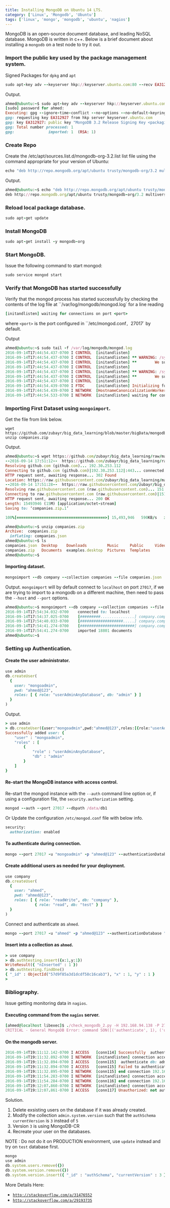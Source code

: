 ```yaml
---
title: Installing MongoDB on Ubuntu 14 LTS.
category: ['Linux', 'Mongodb', 'Ubuntu']
tags: ['linux', 'mongo', 'mongodb', 'ubuntu', 'nagios']
---
```


MongoDB is an open-source document database, and leading NoSQL database. MongoDB is written in c++. Below is a brief document about installing a `mongodb` on a test node to try it out.

### Import the public key used by the package management system.

Signed Packages for `dpkg` and `apt`

``` ruby
sudo apt-key adv --keyserver hkp://keyserver.ubuntu.com:80 --recv EA312927

```
Output.

``` ruby
ahmed@ubuntu:~$ sudo apt-key adv --keyserver hkp://keyserver.ubuntu.com:80 --recv EA312927
[sudo] password for ahmed:
Executing: gpg --ignore-time-conflict --no-options --no-default-keyring --homedir /tmp/tmp.ApILz9KbVd --no-auto-check-trustdb --trust-model always --keyring /etc/apt/trusted.gpg --primary-keyring /etc/apt/trusted.gpg --keyserver hkp://keyserver.ubuntu.com:80 --recv EA312927
gpg: requesting key EA312927 from hkp server keyserver.ubuntu.com
gpg: key EA312927: public key "MongoDB 3.2 Release Signing Key <packaging@mongodb.com>" imported
gpg: Total number processed: 1
gpg:               imported: 1  (RSA: 1)
```

### Create Repo

Create the /etc/apt/sources.list.d/mongodb-org-3.2.list list file using the command appropriate for your version of Ubuntu:

``` ruby
echo "deb http://repo.mongodb.org/apt/ubuntu trusty/mongodb-org/3.2 multiverse" | sudo tee /etc/apt/sources.list.d/mongodb-org-3.2.list
```

Output.

``` ruby
ahmed@ubuntu:~$ echo "deb http://repo.mongodb.org/apt/ubuntu trusty/mongodb-org/3.2 multiverse" | sudo tee /etc/apt/sources.list.d/mongodb-org-3.2.list
deb http://repo.mongodb.org/apt/ubuntu trusty/mongodb-org/3.2 multiverse
```

### Reload local package database.


``` ruby
sudo apt-get update
```

### Install MongoDB


``` ruby
sudo apt-get install -y mongodb-org
```


### Start MongoDB.

Issue the following command to start mongod:

``` ruby
sudo service mongod start
```

### Verify that MongoDB has started successfully

Verify that the mongod process has started successfully by checking the contents of the log file at ``/var/log/mongodb/mongod.log` for a line reading

``` ruby
[initandlisten] waiting for connections on port <port>
```

where ``<port>`` is the port configured in ``/etc/mongod.conf`, `27017` by default.

Output

``` ruby
ahmed@ubuntu:~$ sudo tail -f /var/log/mongodb/mongod.log
2016-09-14T17:44:54.437-0700 I CONTROL  [initandlisten]
2016-09-14T17:44:54.437-0700 I CONTROL  [initandlisten] ** WARNING: /sys/kernel/mm/transparent_hugepage/enabled is 'always'.
2016-09-14T17:44:54.437-0700 I CONTROL  [initandlisten] **        We suggest setting it to 'never'
2016-09-14T17:44:54.437-0700 I CONTROL  [initandlisten]
2016-09-14T17:44:54.437-0700 I CONTROL  [initandlisten] ** WARNING: /sys/kernel/mm/transparent_hugepage/defrag is 'always'.
2016-09-14T17:44:54.437-0700 I CONTROL  [initandlisten] **        We suggest setting it to 'never'
2016-09-14T17:44:54.437-0700 I CONTROL  [initandlisten]
2016-09-14T17:44:54.439-0700 I FTDC     [initandlisten] Initializing full-time diagnostic data capture with directory '/var/lib/mongodb/diagnostic.data'
2016-09-14T17:44:54.439-0700 I NETWORK  [HostnameCanonicalizationWorker] Starting hostname canonicalization worker
2016-09-14T17:44:54.533-0700 I NETWORK  [initandlisten] waiting for connections on port 27017
```

### Importing First Dataset using `mongoimport`.

Get the file from link below.

```
wget https://github.com/zubayr/big_data_learning/blob/master/bigData/mongodb/dataset/companies.zip
unzip companies.zip
```

Output.

``` ruby
ahmed@ubuntu:~$ wget https://github.com/zubayr/big_data_learning/raw/master/bigData/mongodb/dataset/companies.zip
--2016-09-14 17:51:12--  https://github.com/zubayr/big_data_learning/raw/master/bigData/mongodb/dataset/companies.zip
Resolving github.com (github.com)... 192.30.253.112
Connecting to github.com (github.com)|192.30.253.112|:443... connected.
HTTP request sent, awaiting response... 302 Found
Location: https://raw.githubusercontent.com/zubayr/big_data_learning/master/bigData/mongodb/dataset/companies.zip [following]
--2016-09-14 17:51:28--  https://raw.githubusercontent.com/zubayr/big_data_learning/master/bigData/mongodb/dataset/companies.zip
Resolving raw.githubusercontent.com (raw.githubusercontent.com)... 151.101.100.133
Connecting to raw.githubusercontent.com (raw.githubusercontent.com)|151.101.100.133|:443... connected.
HTTP request sent, awaiting response... 200 OK
Length: 15493946 (15M) [application/octet-stream]
Saving to: ‘companies.zip.1’

100%[=======================================>] 15,493,946   590KB/s   in 34s   

ahmed@ubuntu:~$ unzip companies.zip
Archive:  companies.zip
  inflating: companies.json          
ahmed@ubuntu:~$ ls
companies.json  Desktop    Downloads         Music     Public     Videos
companies.zip   Documents  examples.desktop  Pictures  Templates
ahmed@ubuntu:~$

```


#### Importing dataset.

``` ruby
mongoimport --db company --collection companies --file companies.json
```
Output. `mongoimport` will by default connect to `localhost` on port `27017`, if we are trying to import to a mongodb on a different machine, then need to pass the `--host` and `--port` options.

``` ruby
ahmed@ubuntu:~$ mongoimport --db company --collection companies --file companies.json
2016-09-14T17:54:34.032-0700	connected to: localhost
2016-09-14T17:54:37.025-0700	[#########...............] company.companies	30.0MB/74.6MB (40.3%)
2016-09-14T17:54:40.033-0700	[###################.....] company.companies	61.8MB/74.6MB (82.8%)
2016-09-14T17:54:41.274-0700	[########################] company.companies	74.6MB/74.6MB (100.0%)
2016-09-14T17:54:41.274-0700	imported 18801 documents
ahmed@ubuntu:~$
```


### Setting up Authentication.

#### Create the user administrator.

``` ruby
use admin
db.createUser(
  {
    user: "mongoadmin",
    pwd: "ahmed@123",
    roles: [ { role: "userAdminAnyDatabase", db: "admin" } ]
  }
)

```
Output.

``` ruby
> use admin
> db.createUser({user:"mongoadmin",pwd:"ahmed@123",roles:[{role:"userAdminAnyDatabase",db:"admin"}]})
Successfully added user: {
	"user" : "mongoadmin",
	"roles" : [
		{
			"role" : "userAdminAnyDatabase",
			"db" : "admin"
		}
	]
}
```

#### Re-start the MongoDB instance with access control.

Re-start the mongod instance with the `--auth` command line option or, if using a configuration file, the `security.authorization` setting.

``` ruby
mongod --auth --port 27017 --dbpath /data/db1
```
Or Update the configuration `/etc/mongod.conf` file with below info.

``` ruby
security:
  authorization: enabled
```

#### To authenticate during connection.

``` ruby
mongo --port 27017 -u "mongoadmin" -p "ahmed@123" --authenticationDatabase "admin"
```

#### Create additional users as needed for your deployment.

``` ruby
use company
db.createUser(
  {
    user: "ahmed",
    pwd: "ahmed@123",
    roles: [ { role: "readWrite", db: "company" },
             { role: "read", db: "test" } ]
  }
)
```

Connect and authenticate as `ahmed`.

``` ruby
mongo --port 27017 -u "ahmed" -p "ahmed@123" --authenticationDatabase "company"
```

#### Insert into a collection as `ahmed`.

``` ruby
> use company
> db.authtesting.insert({x:1,y:1})
WriteResult({ "nInserted" : 1 })
> db.authtesting.findOne()
{ "_id" : ObjectId("57d9f85a3d1dcdf58c16cab3"), "x" : 1, "y" : 1 }
>
```

### Bibliography.

Issue getting monitoring data in `nagios`.

#### Executing command from the `nagios` server.

``` ruby
[ahmed@localhost libexec]$ ./check_mongodb_2.py -H 192.168.94.138 -P 27017 -u admin -p admin1 -A databases -W 5 -C 10
CRITICAL - General MongoDB Error: command SON([('authenticate', 1), ('user', u'admin'), ('nonce', u'42110dc29ee7fe6b'), ('key', u'827a2b0e4af97e88560800ab86b04e57')]) failed: auth failed
```

#### On the mongodb server.

``` ruby
2016-09-14T19:11:12.142-0700 I ACCESS   [conn114] Successfully  authenticated as principal admin on admin
2016-09-14T19:11:32.892-0700 I NETWORK  [initandlisten] connection accepted from  192.168.94.130:48657 #115 (2 connections now open)
2016-09-14T19:11:32.894-0700 I ACCESS   [conn115]  authenticate db: admin { authenticate: 1, user: "admin", nonce: "xxx", key: "xxx" }
2016-09-14T19:11:32.894-0700 I ACCESS   [conn115] Failed to authenticate admin@admin with mechanism MONGODB-CR: AuthenticationFailed: MONGODB-CR credentials missing in the user document
2016-09-14T19:11:32.895-0700 I NETWORK  [conn115] end connection 192.168.94.130:48657 (1 connection now open)
2016-09-14T19:11:54.283-0700 I NETWORK  [initandlisten] connection accepted from 192.168.94.130:48663 #116 (2 connections now open)
2016-09-14T19:11:54.284-0700 I NETWORK  [conn116] end connection 192.168.94.130:48663 (1 connection now open)
2016-09-14T19:12:07.860-0700 I NETWORK  [initandlisten] connection accepted from 192.168.94.130:48666 #117 (2 connections now open)
2016-09-14T19:12:07.861-0700 I ACCESS   [conn117] Unauthorized: not authorized on admin to execute command { listDatabases: 1 }
```
Solution.

1. Delete exsisting users on the database if it was already created.
2. Modify the collection `admin.system.version` such that the `authSchema`  `currentVersion` is `3` instead of `5`
3. Version `3` is using MongoDB-CR
4. Recreate your user on the databases.

NOTE : Do not do it on PRODUCTION environment, use `update` instead and try on `test` database first.

``` ruby
mongo
use admin
db.system.users.remove({})
db.system.version.remove({})
db.system.version.insert({ "_id" : "authSchema", "currentVersion" : 3 })
```

More Details Here:

-  [`http://stackoverflow.com/a/31476552`](http://stackoverflow.com/a/31476552)
- [`http://stackoverflow.com/a/29193735`](http://stackoverflow.com/a/29193735)
